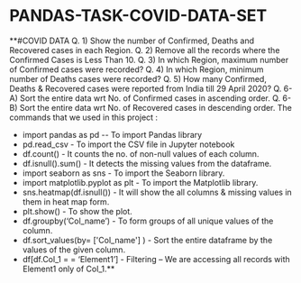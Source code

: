 # PANDAS-TASK-COVID-DATA-SET
**#COVID DATA
Q. 1) Show the number of Confirmed, Deaths and Recovered cases in each Region. 
Q. 2) Remove all the records where the Confirmed Cases is Less Than 10.
Q. 3) In which Region, maximum number of Confirmed cases were recorded? 
Q. 4) In which Region, minimum number of Deaths cases were recorded? 
Q. 5) How many Confirmed, Deaths & Recovered cases were reported from India till 29 April 2020?
Q. 6-A) Sort the entire data wrt No. of Confirmed cases in ascending order. 
Q. 6-B) Sort the entire data wrt No. of Recovered cases in descending order.
The commands that we used in this project :

* import pandas as pd -- To import Pandas library
* pd.read_csv - To import the CSV file in Jupyter notebook
* df.count() - It counts the no. of non-null values of each column.
* df.isnull().sum() - It detects the missing values from the dataframe.
* import seaborn as sns - To import the Seaborn library.
* import matplotlib.pyplot as plt - To import the Matplotlib library.
* sns.heatmap(df.isnull()) - It will show the all columns & missing values in them in heat map form.
* plt.show() - To show the plot.
* df.groupby(‘Col_name’) - To form groups of all unique values of the column.
* df.sort_values(by= ['Col_name'] ) - Sort the entire dataframe by the values of the given column.     
* df[df.Col_1 = = ‘Element1’] - Filtering – We are accessing all records with Element1 only of Col_1.**
